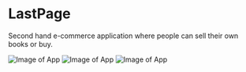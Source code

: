 # LastPage
Second hand e-commerce application where people can sell their own books or buy.


![Image of App](https://imgur.com/bv7NS1S.png)
![Image of App](https://imgur.com/Z2pKIxo.png)
![Image of App](https://i.imgur.com/W8GoFp9.png)
